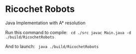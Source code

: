 # Ricochet Robots
Java Implementation with A* resolution

Run this command to compile:
<code>
cd ./src
javac Main.java -d ./build/RicochetRobots
</code>

And to launch:
<code>
java ./build/RicochetRobots
</code>
